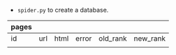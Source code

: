 - `spider.py` to create a database.  

|pages|  | | | | |
|-----|-----|-----|-----|-----|-----|
| id | url | html | error | old_rank | new_rank |
| | | | | | |


